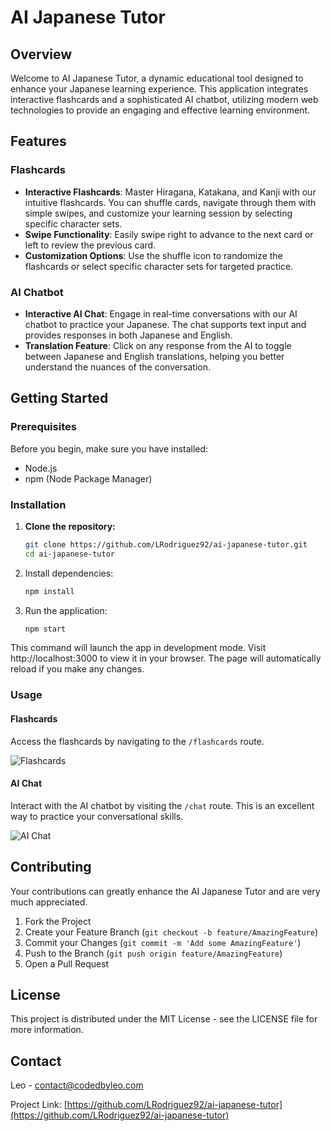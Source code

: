 # AI Japanese Tutor

## Overview

Welcome to AI Japanese Tutor, a dynamic educational tool designed to enhance your Japanese learning experience. This application integrates interactive flashcards and a sophisticated AI chatbot, utilizing modern web technologies to provide an engaging and effective learning environment.

<!-- ![App Interface](path/to/placeholder_image.png "App Interface") -->

## Features

### Flashcards
- **Interactive Flashcards**: Master Hiragana, Katakana, and Kanji with our intuitive flashcards. You can shuffle cards, navigate through them with simple swipes, and customize your learning session by selecting specific character sets.
- **Swipe Functionality**: Easily swipe right to advance to the next card or left to review the previous card.
- **Customization Options**: Use the shuffle icon to randomize the flashcards or select specific character sets for targeted practice.

### AI Chatbot
- **Interactive AI Chat**: Engage in real-time conversations with our AI chatbot to practice your Japanese. The chat supports text input and provides responses in both Japanese and English.
- **Translation Feature**: Click on any response from the AI to toggle between Japanese and English translations, helping you better understand the nuances of the conversation.

## Getting Started

### Prerequisites

Before you begin, make sure you have installed:
- Node.js
- npm (Node Package Manager)

### Installation

1. **Clone the repository:**
   ```bash
   git clone https://github.com/LRodriguez92/ai-japanese-tutor.git
   cd ai-japanese-tutor
    ```

2. Install dependencies:
    ```bash
    npm install
    ```

3. Run the application:
    ```bash
    npm start
    ```

This command will launch the app in development mode. Visit http://localhost:3000 to view it in your browser. The page will automatically reload if you make any changes.

### Usage

#### Flashcards
Access the flashcards by navigating to the `/flashcards` route.

![Flashcards](public/images/CardPreview.png "Flashcards Feature")

#### AI Chat
Interact with the AI chatbot by visiting the `/chat` route. This is an excellent way to practice your conversational skills.

![AI Chat](public/images/ChatPreview.png "AI Chat Feature")

## Contributing

Your contributions can greatly enhance the AI Japanese Tutor and are very much appreciated.

1. Fork the Project
2. Create your Feature Branch (`git checkout -b feature/AmazingFeature`)
3. Commit your Changes (`git commit -m 'Add some AmazingFeature'`)
4. Push to the Branch (`git push origin feature/AmazingFeature`)
5. Open a Pull Request

## License

This project is distributed under the MIT License - see the LICENSE file for more information.

## Contact

Leo - contact@codedbyleo.com

Project Link: [https://github.com/LRodriguez92/ai-japanese-tutor](https://github.com/LRodriguez92/ai-japanese-tutor)
